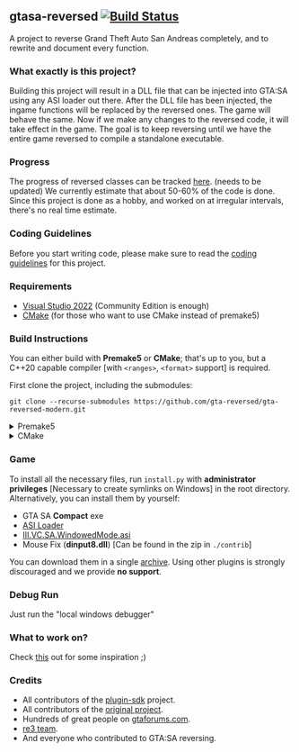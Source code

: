 ## gtasa-reversed [![Build Status](https://github.com/gta-reversed/gta-reversed-modern/workflows/Build/badge.svg?event=push&branch=master)](https://github.com/gta-reversed/gta-reversed-modern/actions?query=workflow%3ABuild)

A project to reverse Grand Theft Auto San Andreas completely, and to rewrite and document every function. 

### What exactly is this project? 
Building this project will result in a DLL file that can be injected into GTA:SA using any ASI loader out there. After the DLL file has been injected, the ingame functions will be replaced by the reversed ones. The game will behave the same. Now if we make any changes to the reversed code, it will take effect in the game. The goal is to keep reversing until we have the entire game reversed to compile a standalone executable.

### Progress
The progress of reversed classes can be tracked [here](docs/ReversedClasses.MD). (needs to be updated)
We currently estimate that about 50-60% of the code is done.
Since this project is done as a hobby, and worked on at irregular intervals, there's no real time estimate.

### Coding Guidelines 
Before you start writing code, please make sure to read the [coding guidelines](docs/CodingGuidelines.MD) for this project.

### Requirements
* [Visual Studio 2022](https://visualstudio.microsoft.com/en/downloads/) (Community Edition is enough)
* [CMake](https://cmake.org) (for those who want to use CMake instead of premake5)

### Build Instructions

You can either build with **Premake5** or **CMake**; that's up to you, but a C++20 capable compiler [with `<ranges>`, `<format>` support] is required.

First clone the project, including the submodules:
```shell
git clone --recurse-submodules https://github.com/gta-reversed/gta-reversed-modern.git
```

<details>
<summary>Premake5</summary>

1) Execute `premake5.bat`

2) You'll find gta_reversed.sln shortcut in the same folder as premake5.

3) Open it, and once the project has loaded, just hit `CTRL + SHIFT + B`
</details>

<details>
<summary>CMake</summary>

0) Sadly CMake requires VS22, because since CMake v3.20.4 `cxx_20` maps to `std=c++20` instead of `std=c++latest`. If you really want to avoid VS22, you can either downgrade your CMake, or change `c++20` to `c++latest` manually in the project settings... Or just use premake5 instead.

1) Download and install the latest version of CMake for windows from [HERE](https://cmake.org/download/) and make sure to add it to your PATH.

##### GUI

2) Open CMake GUI

3) Set the Source and Build directories (Don't forget to append "Bin" after the path for build), like this: 

![Capture](https://gitlab.com/gtahackers/gta-reversed/uploads/a4c08a7094c1d8fe6727e24aad6c0203/Capture.PNG)

4) Click configure, then you will see a dialogue box. Choose the IDE you have (In the image below it's VS2019) and "Win32", then click Finish.

![CMakeSettings](https://user-images.githubusercontent.com/10183157/63577623-37a13480-c5a8-11e9-8fe4-da81fa47ca58.PNG)

5) Once the configuration is complete, click the Generate button.

6) You'll find GTASA.sln in the Bin folder.

##### CLI

2) Open Command Prompt in the `gta-reversed` directory and run `cmake -Bbuild -H. -A Win32`.

3) To open the Visual Studio project, simply run `cmake --open build` or open `build/GTASA.sln` manually.

4) Once the configuration is complete, click the Generate button.

5) You'll find GTASA.sln in Bin folder.

</details>

### Game
To install all the necessary files, run `install.py` with **__administrator privileges__** [Necessary to create symlinks on Windows] in the root directory.
Alternatively, you can install them by yourself:

* GTA SA **Compact** exe
* [ASI Loader](https://gtaforums.com/topic/523982-relopensrc-silents-asi-loader/)
* [III.VC.SA.WindowedMode.asi](https://github.com/ThirteenAG/III.VC.SA.WindowedMode)
* Mouse Fix (**dinput8.dll**) [Can be found in the zip in `./contrib`]

You can download them in a single [archive](https://github.com/gta-reversed/gta-reversed-modern/blob/master/contrib/plugins.zip).
Using other plugins is strongly discouraged and we provide __**no support**__.

### Debug Run
Just run the "local windows debugger"
### What to work on?
Check [this](https://github.com/gta-reversed/gta-reversed-modern/discussions/402) out for some inspiration ;)
    
### Credits
- All contributors of the [plugin-sdk](https://github.com/DK22Pac/plugin-sdk) project.
- All contributors of the [original project](https://github.com/codenulls/gta-reversed).
- Hundreds of great people on [gtaforums.com](https://gtaforums.com/topic/194199-documenting-gta-sa-memory-addresses).
- [re3 team](https://github.com/GTAmodding/re3).
- And everyone who contributed to GTA:SA reversing.
